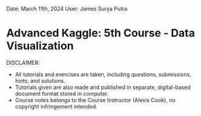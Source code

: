 Date: March 11th, 2024
User: James Surya Putra

# Advanced Kaggle: 5th Course - Data Visualization

DISCLAIMER:
- All tutorials and exercises are taken, including questions, submissions, hints, and solutions.
- Tutorials given are also made and published in separate, digital-based document format stored in computer.
- Course notes belongs to the Course Instructor (Alexis Cook), no copyright infringement intended.

